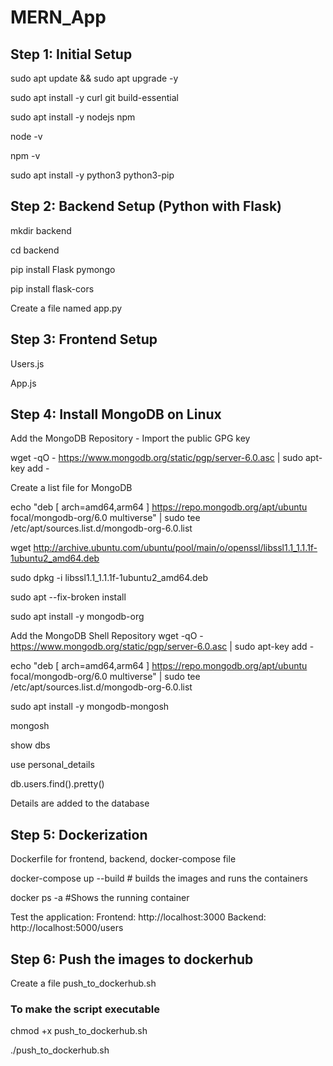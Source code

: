 # MERN_App


## Step 1: Initial Setup
sudo apt update && sudo apt upgrade -y

sudo apt install -y curl git build-essential

sudo apt install -y nodejs npm

node -v

npm -v

sudo apt install -y python3 python3-pip

## Step 2: Backend Setup (Python with Flask)
mkdir backend

cd backend

pip install Flask pymongo

pip install flask-cors

Create a file named app.py

## Step 3: Frontend Setup
Users.js

App.js

## Step 4: Install MongoDB on Linux
Add the MongoDB Repository - Import the public GPG key

wget -qO - https://www.mongodb.org/static/pgp/server-6.0.asc | sudo apt-key add -

Create a list file for MongoDB

echo "deb [ arch=amd64,arm64 ] https://repo.mongodb.org/apt/ubuntu focal/mongodb-org/6.0 multiverse" | sudo tee /etc/apt/sources.list.d/mongodb-org-6.0.list

wget http://archive.ubuntu.com/ubuntu/pool/main/o/openssl/libssl1.1_1.1.1f-1ubuntu2_amd64.deb

sudo dpkg -i libssl1.1_1.1.1f-1ubuntu2_amd64.deb

sudo apt --fix-broken install

sudo apt install -y mongodb-org

Add the MongoDB Shell Repository
wget -qO - https://www.mongodb.org/static/pgp/server-6.0.asc | sudo apt-key add -

echo "deb [ arch=amd64,arm64 ] https://repo.mongodb.org/apt/ubuntu focal/mongodb-org/6.0 multiverse" | sudo tee /etc/apt/sources.list.d/mongodb-org-6.0.list

sudo apt install -y mongodb-mongosh

mongosh

show dbs

use personal_details

db.users.find().pretty()

Details are added to the database

## Step 5: Dockerization

Dockerfile for frontend, backend, docker-compose file

docker-compose up --build # builds the images and runs the containers

docker ps -a #Shows the running container

Test the application:
Frontend: http://localhost:3000
Backend: http://localhost:5000/users

## Step 6: Push the images to dockerhub

Create a file push_to_dockerhub.sh

### To make the script executable
chmod +x push_to_dockerhub.sh

./push_to_dockerhub.sh